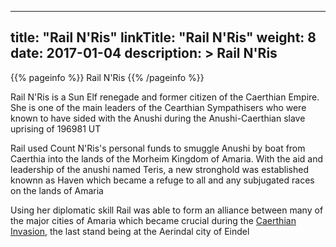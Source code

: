 
---
title: "Rail N'Ris"
linkTitle: "Rail N'Ris"
weight: 8
date: 2017-01-04
description: >
 Rail N'Ris
---

{{% pageinfo %}}
Rail N'Ris
{{% /pageinfo %}}

Rail N'Ris is a Sun Elf renegade and former citizen of the Caerthian Empire. She is one of the main leaders of the Cearthian Sympathisers who were known to have sided with the Anushi during the Anushi-Caerthian slave uprising of 196981 UT

Rail used Count N'Ris's personal funds to smuggle Anushi by boat from Caerthia into the lands of the Morheim Kingdom of Amaria. With the aid and leadership of the anushi named Teris, a new stronghold was established knownn as Haven which became a refuge to all and any subjugated races on the lands of Amaria

Using her diplomatic skill Rail was able to form an alliance between many of the major cities of Amaria which became crucial during the [Caerthian Invasion](https://www.fallofanempire.com/docs/events/the-caerthian-invasion/), the last stand being at the Aerindal city of Eindel
